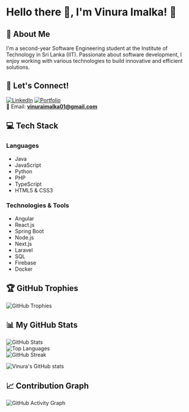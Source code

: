 # Hello there 👋, I'm Vinura Imalka! 🚀  

## 🌟 About Me  
I'm a second-year Software Engineering student at the Institute of Technology in Sri Lanka (IIT). Passionate about software development, I enjoy working with various technologies to build innovative and efficient solutions.  

## 🔗 Let's Connect!  
[![LinkedIn](https://img.shields.io/badge/LinkedIn-Profile-blue?logo=linkedin)]([https://linkedin.com/in/YOUR-LINKEDIN](https://www.linkedin.com/in/vinura-imalka-549251296/))   
[![Portfolio](https://img.shields.io/badge/Portfolio-Website-green?logo=web)](https://YOUR-PORTFOLIO)  
📧 Email: **vinuraimalka01@gmail.com**  

## 💻 Tech Stack  

### Languages  
- Java  
- JavaScript  
- Python  
- PHP  
- TypeScript  
- HTML5 & CSS3  

### Technologies & Tools  
- Angular  
- React.js  
- Spring Boot  
- Node.js 
- Next.js 
- Laravel  
- SQL  
- Firebase  
- Docker  

## 🏆 GitHub Trophies  
![GitHub Trophies](https://github-profile-trophy.vercel.app/?username=VinuraImalka&theme=darkhub)  

## 📊 My GitHub Stats  
![GitHub Stats](https://github-readme-stats.vercel.app/api?username=VinuraImalka&show_icons=true&theme=radical)  
![Top Languages](https://github-readme-stats.vercel.app/api/top-langs/?username=VinuraImalka&layout=compact&theme=radical)  
![GitHub Streak](https://img.shields.io/badge/GitHub_Streak-Active-red?style=for-the-badge&logo=github)


![Vinura's GitHub stats](https://github-readme-stats.vercel.app/api?username=VinuraImalka&show_icons=true&theme=radical)

## 📈 Contribution Graph  
![GitHub Activity Graph](https://github-readme-activity-graph.cyclic.app/graph?username=VinuraImalka&theme=github)

